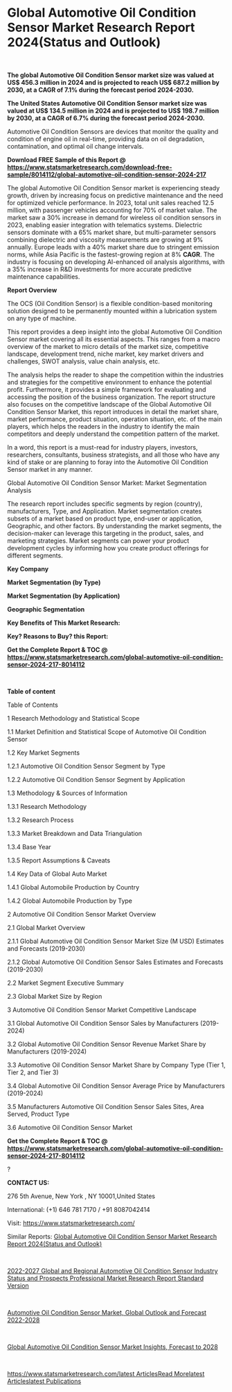 <h1>Global Automotive Oil Condition Sensor Market Research Report 2024(Status and Outlook)</h1><br/><p><strong>The global Automotive Oil Condition Sensor market size was valued at US$ 456.3 million in 2024 and is projected to reach US$ 687.2 million by 2030, at a <strong>CAGR</strong> of 7.1% during the forecast period 2024-2030.</strong></p>
 
 
 
 <p><strong>The United States Automotive Oil Condition Sensor market size was valued at US$ 134.5 million in 2024 and is projected to US$ 198.7 million by 2030, at a <strong>CAGR</strong> of 6.7% during the forecast period 2024-2030.</strong></p>
 
 
 
 <p>Automotive Oil Condition Sensors are devices that monitor the quality and condition of engine oil in real-time, providing data on oil degradation, contamination, and optimal oil change intervals.</p>
 
 
 
 <p><strong>Download FREE Sample of this Report @ <a href="https://www.statsmarketresearch.com/download-free-sample/8014112/global-automotive-oil-condition-sensor-2024-217">https://www.statsmarketresearch.com/download-free-sample/8014112/global-automotive-oil-condition-sensor-2024-217</a></strong></p>
 
 
 
 <p>The global Automotive Oil Condition Sensor market is experiencing steady growth, driven by increasing focus on predictive maintenance and the need for optimized vehicle performance. In 2023, total unit sales reached 12.5 million, with passenger vehicles accounting for 70% of market value. The market saw a 30% increase in demand for wireless oil condition sensors in 2023, enabling easier integration with telematics systems. Dielectric sensors dominate with a 65% market share, but multi-parameter sensors combining dielectric and viscosity measurements are growing at 9% annually. Europe leads with a 40% market share due to stringent emission norms, while Asia Pacific is the fastest-growing region at 8% <strong>CAGR</strong>. The industry is focusing on developing AI-enhanced oil analysis algorithms, with a 35% increase in R&D investments for more accurate predictive maintenance capabilities.</p>
 
 
 
 <p><strong><span style="text-align:center">Report Overview</span></strong></p>
 
 
 
 <p>The OCS (Oil Condition Sensor) is a flexible condition-based monitoring solution designed to be permanently mounted within a lubrication system on any type of machine.</p>
 
 
 
 <p>This report provides a deep insight into the global Automotive Oil Condition Sensor market covering all its essential aspects. This ranges from a macro overview of the market to micro details of the market size, competitive landscape, development trend, niche market, key market drivers and challenges, SWOT analysis, value chain analysis, etc.</p>
 
 
 
 <p>The analysis helps the reader to shape the competition within the industries and strategies for the competitive environment to enhance the potential profit. Furthermore, it provides a simple framework for evaluating and accessing the position of the business organization. The report structure also focuses on the competitive landscape of the Global Automotive Oil Condition Sensor Market, this report introduces in detail the market share, market performance, product situation, operation situation, etc. of the main players, which helps the readers in the industry to identify the main competitors and deeply understand the competition pattern of the market.</p>
 
 
 
 <p>In a word, this report is a must-read for industry players, investors, researchers, consultants, business strategists, and all those who have any kind of stake or are planning to foray into the Automotive Oil Condition Sensor market in any manner.</p>
 
 
 
 <p>Global Automotive Oil Condition Sensor Market: Market Segmentation Analysis</p>
 
 
 
 <p>The research report includes specific segments by region (country), manufacturers, Type, and Application. Market segmentation creates subsets of a market based on product type, end-user or application, Geographic, and other factors. By understanding the market segments, the decision-maker can leverage this targeting in the product, sales, and marketing strategies. Market segments can power your product development cycles by informing how you create product offerings for different segments.</p>
 
 
 
 <p><strong>Key Company</strong></p>
 
 
 
 <p><strong>Market Segmentation (by Type)</strong></p>
 
 
 
 <p><strong>Market Segmentation (<strong>by Application</strong>)</strong></p>
 
 
 
 <p><strong>Geographic Segmentation</strong></p>
 
 
 
 <p><strong>Key Benefits of This Market Research:</strong></p>
 
 
 
 <p><strong>Key? <strong>Reasons to Buy</strong>? this Report:</strong></p>
 
 
 
 <div><b>Get the Complete Report & TOC @ <a href="https://www.statsmarketresearch.com/global-automotive-oil-condition-sensor-2024-217-8014112">https://www.statsmarketresearch.com/global-automotive-oil-condition-sensor-2024-217-8014112</a></b></div>
 
 
 
 <p><br />
 
 <b>Table of content</b></p>
 
 
 
 <p>Table of Contents<br />
 
 1 Research Methodology and Statistical Scope<br />
 
 1.1 Market Definition and Statistical Scope of Automotive Oil Condition Sensor<br />
 
 1.2 Key Market Segments<br />
 
 1.2.1 Automotive Oil Condition Sensor Segment by Type<br />
 
 1.2.2 Automotive Oil Condition Sensor Segment by Application<br />
 
 1.3 Methodology & Sources of Information<br />
 
 1.3.1 Research Methodology<br />
 
 1.3.2 Research Process<br />
 
 1.3.3 Market Breakdown and Data Triangulation<br />
 
 1.3.4 Base Year<br />
 
 1.3.5 Report Assumptions & Caveats<br />
 
 1.4 Key Data of Global Auto Market<br />
 
 1.4.1 Global Automobile Production by Country<br />
 
 1.4.2 Global Automobile Production by Type<br />
 
 2 Automotive Oil Condition Sensor Market Overview<br />
 
 2.1 Global Market Overview<br />
 
 2.1.1 Global Automotive Oil Condition Sensor Market Size (M USD) Estimates and Forecasts (2019-2030)<br />
 
 2.1.2 Global Automotive Oil Condition Sensor Sales Estimates and Forecasts (2019-2030)<br />
 
 2.2 Market Segment Executive Summary<br />
 
 2.3 Global Market Size by Region<br />
 
 3 Automotive Oil Condition Sensor Market Competitive Landscape<br />
 
 3.1 Global Automotive Oil Condition Sensor Sales by Manufacturers (2019-2024)<br />
 
 3.2 Global Automotive Oil Condition Sensor Revenue Market Share by Manufacturers (2019-2024)<br />
 
 3.3 Automotive Oil Condition Sensor Market Share by Company Type (Tier 1, Tier 2, and Tier 3)<br />
 
 3.4 Global Automotive Oil Condition Sensor Average Price by Manufacturers (2019-2024)<br />
 
 3.5 Manufacturers Automotive Oil Condition Sensor Sales Sites, Area Served, Product Type<br />
 
 3.6 Automotive Oil Condition Sensor Market</p>
 
 
 
 <div><b>Get the Complete Report & TOC @ <a href="https://www.statsmarketresearch.com/global-automotive-oil-condition-sensor-2024-217-8014112">https://www.statsmarketresearch.com/global-automotive-oil-condition-sensor-2024-217-8014112</a></b></div>
 
 
 
 <p>? </p>
 
 
 
 <p><b>CONTACT US:</b><br />
 
 276 5th Avenue, New York , NY 10001,United States<br />
 
 International: (+1) 646 781 7170 / +91 8087042414<br />
 
 Visit: <a href="https://www.statsmarketresearch.com/">https://www.statsmarketresearch.com/</a><br />
 
 Similar Reports: <a href="https://www.statsmarketresearch.com/global-automotive-oil-condition-sensor-2024-217-8014112">Global Automotive Oil Condition Sensor Market Research Report 2024(Status and Outlook)</a><br />
 
 <br />
 
 <a href="https://www.statsmarketresearch.com/global-automotive-oil-condition-sensor-2024-217-8014112">2022-2027 Global and Regional Automotive Oil Condition Sensor Industry Status and Prospects Professional Market Research Report Standard Version</a><br />
 
 <br />
 
 <a href="https://www.statsmarketresearch.com/global-automotive-oil-condition-sensor-2024-217-8014112">Automotive Oil Condition Sensor Market, Global Outlook and Forecast 2022-2028</a><br />
 
 <br />
 
 <a href="https://www.statsmarketresearch.com/global-automotive-oil-condition-sensor-2024-217-8014112">Global Automotive Oil Condition Sensor Market Insights, Forecast to 2028</a><br />
 
 <br />
 
 <a href="https://gyeongbokgung.com">https://www.statsmarketresearch.com/</a><a href="https://hallyeomaritime.com">latest Articles</a><a href="https://jingwansa.com">Read More</a><a href="https://nguoiviet.jp/">latest Articles</a><a href="https://www.intelmarketresearch.com/">latest Publications</a></p>